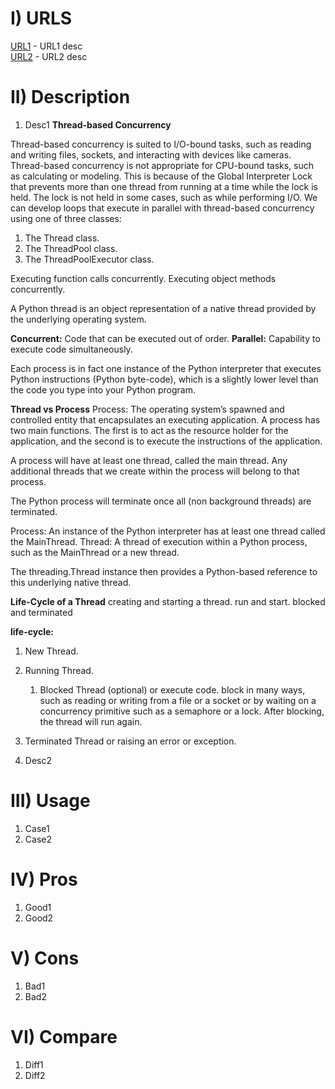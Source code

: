 # I) URLS
[URL1](https://usrl1.com/) - URL1 desc\
[URL2](https://usrl2.com/) - URL2 desc


# II) Description
1) Desc1
   **Thread-based Concurrency**

Thread-based concurrency is suited to I/O-bound tasks, such as reading and writing files, sockets, and interacting with devices like cameras.
Thread-based concurrency is not appropriate for CPU-bound tasks, such as calculating or modeling. This is because of the Global Interpreter Lock that prevents more than one thread
from running at a time while the lock is held. The lock is not held in some cases, such as
while performing I/O.
We can develop loops that execute in parallel with thread-based concurrency using one of
three classes:
1. The Thread class.
2. The ThreadPool class.
3. The ThreadPoolExecutor class.

Executing function calls concurrently.
Executing object methods concurrently.

A Python thread is an object representation of a native thread provided by the underlying operating system.

**Concurrent:** Code that can be executed out of order.
**Parallel:** Capability to execute code simultaneously.

Each process is in fact one instance of the Python interpreter that executes Python instructions (Python byte-code), which is a slightly lower level than the code you type into your Python program.

**Thread vs Process**
Process: The operating system’s spawned and controlled entity that encapsulates an executing application. A process has two main functions. The first is to act as the resource holder for the application, and the second is to execute the instructions of the application.

A process will have at least one thread, called the main thread. Any additional threads that we create within the process will belong to that process.

The Python process will terminate once all (non background threads) are terminated.

Process: An instance of the Python interpreter has at least one thread called the MainThread.
Thread: A thread of execution within a Python process, such as the MainThread or a new thread.

The threading.Thread instance then provides a Python-based reference to this underlying native thread.

**Life-Cycle of a Thread**
creating and starting a thread.
run and start.
blocked and terminated


**life-cycle:**
1) New Thread.
2) Running Thread.
    1) Blocked Thread (optional) or execute code.
       block in many ways, such as reading or writing from a file or a socket or by waiting on a concurrency primitive such as a semaphore or a lock. After blocking, the thread will run again.
3) Terminated Thread or raising an error or exception.

2) Desc2


# III) Usage
1) Case1
2) Case2

# IV) Pros
1) Good1
2) Good2

# V) Cons
1) Bad1
2) Bad2

# VI) Compare
1) Diff1
2) Diff2
